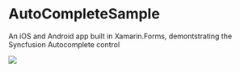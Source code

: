 # AutoCompleteSample
 An iOS and Android app built in Xamarin.Forms, demontstrating the Syncfusion Autocomplete control

![](https://i.stack.imgur.com/hVf2V.gif)
